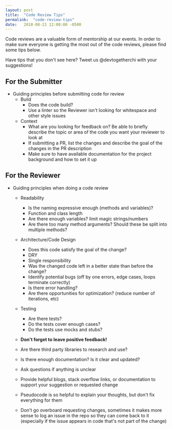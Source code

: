 ```yaml
---
layout: post
title:  "Code Review Tips"
permalink:  "code-review-tips"
date:   2018-08-21 12:00:00 -0500
---
```


Code reviews are a valuable form of mentorship at our events. In order to make sure everyone is getting the most out of the code reviews, please find some tips below.

Have tips that you don't see here? Tweet us @devtogetherchi with your suggestions!


## For the Submitter
- Guiding principles before submitting code for review
  - Build
    - Does the code build?
    - Use a linter so the Reviewer isn't looking for whitespace and other style issues
  - Context
    - What are you looking for feedback on? Be able to briefly describe the topic or area of the code you want your reviewer to look at
    - If submitting a PR, list the changes and describe the goal of the changes in the PR description
    - Make sure to have available documentation for the project background and how to set it up

## For the Reviewer
- Guiding principles when doing a code review
  - Readability
    - Is the naming expressive enough (methods and variables)?
    - Function and class length
    - Are there enough variables? limit magic strings/numbers
    - Are there too many method arguments? Should these be split into multiple methods?
  - Architecture/Code Design
    - Does this code satisfy the goal of the change?
    - DRY
    - Single responsibility
    - Was the changed code left in a better state than before the change?
    - Identify potential bugs (off by one errors, edge cases, loops terminate correctly)
    - Is there error handling?
    - Are there opportunities for optimization? (reduce number of iterations, etc)
  - Testing
    - Are there tests?
    - Do the tests cover enough cases?
    - Do the tests use mocks and stubs?
  - **Don't forget to leave positive feedback!** 
  - Are there third party libraries to research and use?
  - Is there enough documentation? Is it clear and updated?
  - Ask questions if anything is unclear
  - Provide helpful blogs, stack overflow links, or documentation to support your suggestion or requested change

  - Pseudocode is so helpful to explain your thoughts, but don't fix everything for them
  - Don't go overboard requesting changes, sometimes it makes more sense to log an issue in the repo so they can come back to it (especially if the issue appears in code that's not part of the change)
